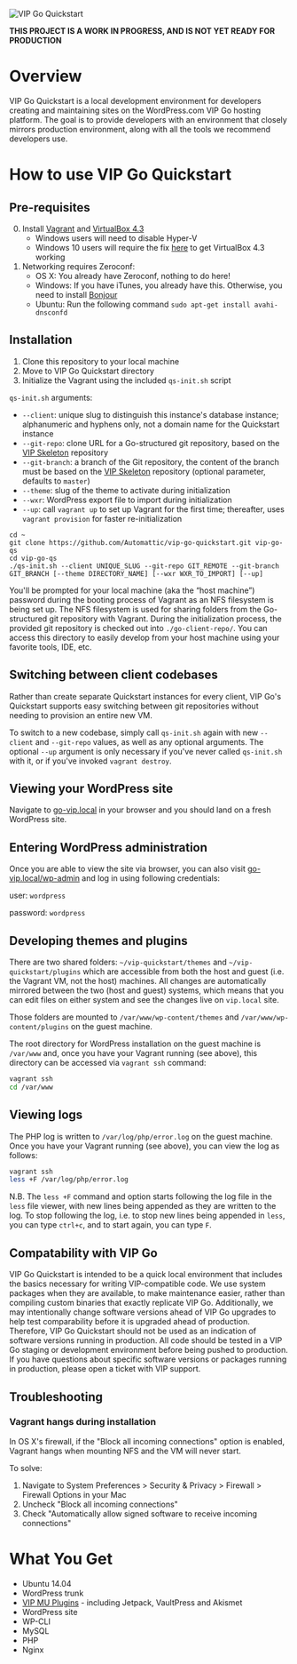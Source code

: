 ![VIP Go Quickstart](http://vip.wordpress.com/wp-content/themes/a8c/wpcomvip3/img/illustrations/developmenttools-03.svg)

**THIS PROJECT IS A WORK IN PROGRESS, AND IS NOT YET READY FOR PRODUCTION**

# Overview

VIP Go Quickstart is a local development environment for developers creating and maintaining sites on the WordPress.com VIP Go hosting platform. The goal is to provide developers with an environment that closely mirrors production environment, along with all the tools we recommend developers use.

# How to use VIP Go Quickstart

## Pre-requisites

0. Install [Vagrant](https://www.vagrantup.com/) and [VirtualBox 4.3](https://www.virtualbox.org/wiki/Download_Old_Builds_4_3)
	* Windows users will need to disable Hyper-V
    * Windows 10 users will require the fix [here](https://www.virtualbox.org/ticket/14040) to get VirtualBox 4.3 working
1. Networking requires Zeroconf:
	* OS X: You already have Zeroconf, nothing to do here!
	* Windows: If you have iTunes, you already have this. Otherwise, you need to install [Bonjour](http://support.apple.com/kb/DL999)
	* Ubuntu: Run the following command `sudo apt-get install avahi-dnsconfd`

## Installation

1. Clone this repository to your local machine
2. Move to VIP Go Quickstart directory
3. Initialize the Vagrant using the included `qs-init.sh` script

`qs-init.sh` arguments:

* `--client`: unique slug to distinguish this instance's database instance; alphanumeric and hyphens only, not a domain name for the Quickstart instance
* `--git-repo`: clone URL for a Go-structured git repository, based on the [VIP Skeleton](https://github.com/Automattic/vip-skeleton) repository
* `--git-branch`: a branch of the Git repository, the content of the branch must be based on the [VIP Skeleton](https://github.com/Automattic/vip-skeleton) repository (optional parameter, defaults to `master`)
* `--theme`: slug of the theme to activate during initialization
* `--wxr`: WordPress export file to import during initialization
* `--up`: call `vagrant up` to set up Vagrant for the first time; thereafter, uses `vagrant provision` for faster re-initialization

```
cd ~
git clone https://github.com/Automattic/vip-go-quickstart.git vip-go-qs
cd vip-go-qs
./qs-init.sh --client UNIQUE_SLUG --git-repo GIT_REMOTE --git-branch GIT_BRANCH [--theme DIRECTORY_NAME] [--wxr WXR_TO_IMPORT] [--up]
```

You'll be prompted for your local machine (aka the “host machine”) password during the booting process of Vagrant as an NFS filesystem is being set up. The NFS filesystem is used for sharing folders from the Go-structured git repository with Vagrant. During the initialization process, the provided git repository is checked out into `./go-client-repo/`. You can access this directory to easily develop from your host machine using your favorite tools, IDE, etc.

## Switching between client codebases

Rather than create separate Quickstart instances for every client, VIP Go's Quickstart supports easy switching between git repositories without needing to provision an entire new VM.

To switch to a new codebase, simply call `qs-init.sh` again with new `--client` and `--git-repo` values, as well as any optional arguments. The optional `--up` argument is only necessary if you've never called `qs-init.sh` with it, or if you've invoked `vagrant destroy`.

## Viewing your WordPress site

Navigate to [go-vip.local](http://go-vip.local) in your browser and you should land on a fresh WordPress site.

## Entering WordPress administration

Once you are able to view the site via browser, you can also visit [go-vip.local/wp-admin](http://go-vip.local/wp-admin) and log in using following credentials:

user: `wordpress`

password: `wordpress`

## Developing themes and plugins

There are two shared folders: `~/vip-quickstart/themes` and `~/vip-quickstart/plugins` which are accessible from both the host and guest (i.e. the Vagrant VM, not the host) machines. All changes are automatically mirrored between the two (host and guest) systems, which means that you can edit files on either system and see the changes live on `vip.local` site.

Those folders are mounted to `/var/www/wp-content/themes` and `/var/www/wp-content/plugins` on the guest machine.

The root directory for WordPress installation on the guest machine is `/var/www` and, once you have your Vagrant running (see above), this directory can be accessed via `vagrant ssh` command:

```bash
vagrant ssh
cd /var/www
```

## Viewing logs

The PHP log is written to `/var/log/php/error.log` on the guest machine. Once you have your Vagrant running (see above), you can view the log as follows:

```bash
vagrant ssh
less +F /var/log/php/error.log
```

N.B. The `less +F` command and option starts following the log file in the `less` file viewer, with new lines being appended as they are written to the log. To stop following the log, i.e. to stop new lines being appended in `less`, you can type `ctrl+c`, and to start again, you can type `F`.

## Compatability with VIP Go

VIP Go Quickstart is intended to be a quick local environment that includes the basics necessary for writing VIP-compatible code. We use system packages when they are available, to make maintenance easier, rather than compiling custom binaries that exactly replicate VIP Go. Additionally, we may intentionally change software versions ahead of VIP Go upgrades to help test comparability before it is upgraded ahead of production. Therefore, VIP Go Quickstart should not be used as an indication of software versions running in production. All code should be tested in a VIP Go staging or development environment before being pushed to production. If you have questions about specific software versions or packages running in production, please open a ticket with VIP support.

## Troubleshooting

### Vagrant hangs during installation

In OS X's firewall, if the "Block all incoming connections" option is enabled, Vagrant hangs when mounting NFS and the VM will never start.

To solve:

1. Navigate to System Preferences > Security & Privacy > Firewall > Firewall Options in your Mac
2. Uncheck "Block all incoming connections"
3. Check "Automatically allow signed software to receive incoming connections"

# What You Get

* Ubuntu 14.04
* WordPress trunk
* [VIP MU Plugins](https://github.com/Automattic/vip-mu-plugins-public) - including Jetpack, VaultPress and Akismet
* WordPress site
* WP-CLI
* MySQL
* PHP
* Nginx
